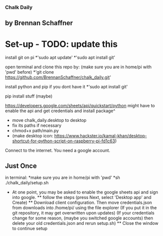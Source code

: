 ### Chalk Daily
## by Brennan Schaffner

# Set-up - TODO: update this

install git on pi 
*'sudo apt update'
*'sudo apt install git'

open terminal and clone this repo by: (make sure you are in home/pi with 'pwd' before)
*'git clone https://github.com/BrennanSchaffner/chalk_daily.git'



install python and pip if you dont have it
*'sudo apt install git'

pip install stuff (maybe)

https://developers.google.com/sheets/api/quickstart/python
might have to enable the api and get credentials and install package^

* move chalk_daily.desktop to desktop
* fix its paths if necessary
* chmod+x path/main.py
* (make desktop icon: https://www.hackster.io/kamal-khan/desktop-shortcut-for-python-script-on-raspberry-pi-fd1c63)

Connect to the internet. 
You need a google account. 

## Just Once
in terminal:
*make sure you are in home/pi with 'pwd'
*sh ./chalk_daily/setup.sh
* At one point, you may be asked to enable the google sheets api and sign into google. 
** follow the steps (press Next, select 'Desktop app' and Create)
** Download client configuration. Then move credentials.json from downloads into /home/pi/ using the file explorer
	(If you put it in the git repository, it may get overwritten upon updates)
	(If your credentials change for some reason, (maybe you switched google accounts) then delete your old credentials.json and rerun setup.sh)
** Close the window to continue setup
